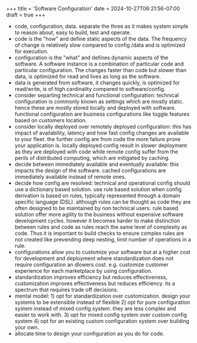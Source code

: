 +++
title = 'Software Configuration'
date = 2024-10-27T06:21:56-07:00
draft = true
+++
* code, configuration, data. separate the three as it makes system simple to reason about, easy to build, test and operate.
* code is the "how" and define static aspects of the data. The frequency of change is relatively slow compared to config /data and is optimized for execution.
* configuration is the "what" and defines dynamic aspects of the software. A software instance is a combination of particular code and particular configuration. The changes faster than code but slower than data, is optimized for read and lives as long as the software.
* data is generated from software, it changes quickly, is optimized for read/write, is of high cardinality compared to software/config.
* consider separting technical and functional configuration: technical configuration is commonly known as settings which are mostly static. hence these are mostly stored locally and deployed with software. functional configuration are business configurations like toggle features based on customers location.
* consider locally deployed over remotely deployed configuration: this has impact of availability, latency and how fast config changes are available to your fleet. the further config are from code the more failure prone your application is. locally deployed config result in slower deployment as they are deployed with code while remote config suffer from the perils of distributed computing, which are mitigated by caching.
* decide between immediately available and eventually available: this impacts the design of the software. cached configurations are immediately available instead of remote ones.
* decide how config are resolved: technical and operational config should use a dictionary based solution. use rule based solution when config derivation is based on rules, typically represented through a domain specific language (DSL). although rules can be thought as code they are often designed to be maintained by non technical users. rule based solution offer more agility to the business without expensive software development cycles. however it becomes harder to make distinction between rules and code as rules reach the same level of complexity as code. Thus it is important to build checks to ensure complex rules are not created like prevending deep nesting, limit number of operations in a rule.
* configurations allow you to customize your software but at a higher cost for development and deployment where standardization does not require configuration an dlowers cost. e.g. customize customer experience for each marketplace by using configuration.
* standardization improves efficiency but reduces effectiveness, customization improves effectiveness but reduces efficiency. its a spectrum that requires trade off decisions.
* mental model: 1) opt for standardization over customization. design your systems to be extensible instead of flexible 2) opt for pure configuration system instead of mixed config system. they are less complex and easier to work with. 3) opt for mixed config system over custom config system 4) opt for an existing custom configuration system over building your own.
* allocate time to design your configuration as you do for code.

